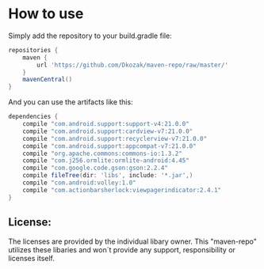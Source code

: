 How to use
========

Simply add the repository to your build.gradle file:

```groovy
repositories {
    maven {
        url 'https://github.com/Dkozak/maven-repo/raw/master/'
    }
    mavenCentral()
}
```

And you can use the artifacts like this:

```groovy
dependencies {
    compile "com.android.support:support-v4:21.0.0"
    compile "com.android.support:cardview-v7:21.0.0"
    compile "com.android.support:recyclerview-v7:21.0.0"
    compile "com.android.support:appcompat-v7:21.0.0"
    compile "org.apache.commons:commons-io:1.3.2"
    compile "com.j256.ormlite:ormlite-android:4.45"
    compile "com.google.code.gson:gson:2.2.4"
    compile fileTree(dir: 'libs', include: '*.jar',)
    compile "com.android:volley:1.0"
    compile "com.actionbarsherlock:viewpagerindicator:2.4.1"
}
```


License:
--------
The licenses are provided by the individual libary owner. This "maven-repo" utilizes these libaries and
won´t provide any support, responsibility or licenses itself.
